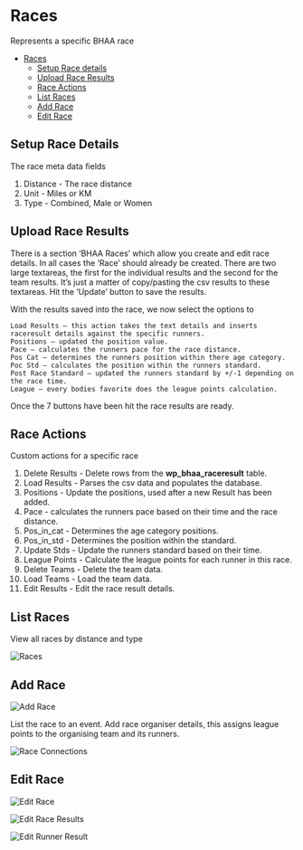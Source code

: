 # Races

Represents a specific BHAA race

<!--ts-->
   * [Races](#races)
      * [Setup Race details](#setup-race-details)
      * [Upload Race Results](#upload-race-results)
      * [Race Actions](#race-actions)
      * [List Races](#list-races)
      * [Add Race](#add-race)
      * [Edit Race](#edit-race)
<!--te-->

## Setup Race Details

The race meta data fields

1. Distance - The race distance
2. Unit - Miles or KM
3. Type - Combined, Male or Women

## Upload Race Results

There is a section ‘BHAA Races’ which allow you create and edit race details. In all cases the ‘Race’ should already be created. There are two large textareas, the first for the individual results and the second for the team results. It’s just a matter of copy/pasting the csv results to these textareas. Hit the ‘Update’ button to save the results.

With the results saved into the race, we now select the options to

    Load Results – this action takes the text details and inserts raceresult details against the specific runners.
    Positions – updated the position value.
    Pace – calculates the runners pace for the race distance.
    Pos Cat – determines the runners position within there age category.
    Poc Std – calculates the position within the runners standard.
    Post Race Standard – updated the runners standard by +/-1 depending on the race time.
    League – every bodies favorite does the league points calculation.

Once the 7 buttons have been hit the race results are ready.

## Race Actions

Custom actions for a specific race

1. Delete Results - Delete rows from the __wp_bhaa_raceresult__ table.
2. Load Results - Parses the csv data and populates the database.
3. Positions - Update the positions, used after a new Result has been added.
4. Pace - calculates the runners pace based on their time and the race distance.
5. Pos_in_cat - Determines the age category positions.
6. Pos_in_std - Determines the position within the standard.
7. Update Stds - Update the runners standard based on their time.
8. League Points - Calculate the league points for each runner in this race.
9. Delete Teams - Delete the team data.
10. Load Teams - Load the team data.
11. Edit Results - Edit the race result details.

## List Races

View all races by distance and type

![Races](https://github.com/emeraldjava/bhaa_wordpress_plugin/raw/master/docs/images/races/races.PNG)

## Add Race

![Add Race](https://github.com/emeraldjava/bhaa_wordpress_plugin/raw/master/docs/images/races/add-race.PNG)

List the race to an event. Add race organiser details, this assigns league points to the organising team and its runners.

![Race Connections](https://github.com/emeraldjava/bhaa_wordpress_plugin/raw/master/docs/images/races/add-race-connections.PNG)

## Edit Race

![Edit Race](https://github.com/emeraldjava/bhaa_wordpress_plugin/raw/master/docs/images/races/edit-race.PNG)

![Edit Race Results](https://github.com/emeraldjava/bhaa_wordpress_plugin/raw/master/docs/images/races/edit-race-results.PNG)

![Edit Runner Result](https://github.com/emeraldjava/bhaa_wordpress_plugin/raw/master/docs/images/races/edit-race-result-runner.PNG)
